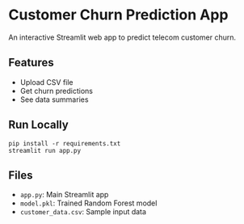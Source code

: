 # Customer Churn Prediction App

An interactive Streamlit web app to predict telecom customer churn.

## Features
- Upload CSV file
- Get churn predictions
- See data summaries

## Run Locally
```
pip install -r requirements.txt
streamlit run app.py
```

## Files
- `app.py`: Main Streamlit app
- `model.pkl`: Trained Random Forest model
- `customer_data.csv`: Sample input data
